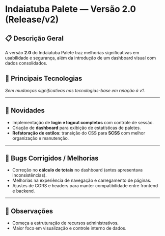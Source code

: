 # Indaiatuba Palete — Versão 2.0 (Release/v2)

## 📋 Descrição Geral

A versão **2.0** do Indaiatuba Palete traz melhorias significativas em usabilidade e segurança, além da introdução de um dashboard visual com dados consolidados.

## 🔹 Principais Tecnologias

*Sem mudanças significativas nas tecnologias-base em relação à v1.*

---

## 🚀 Novidades

- Implementação de **login e logout completos** com controle de sessão.
- Criação de **dashboard** para exibição de estatísticas de paletes.
- **Refatoração de estilos**: transição do CSS para **SCSS** com melhor organização e manutenção.

---

## 🐞 Bugs Corrigidos / Melhorias

- Correção no **cálculo de totais** no dashboard (antes apresentava inconsistências).
- Melhorias na experiência de navegação e carregamento de páginas.
- Ajustes de CORS e headers para manter compatibilidade entre frontend e backend.

---

## 📌 Observações

- Começa a estruturação de recursos administrativos.
- Maior foco em visualização e controle interno de dados.
